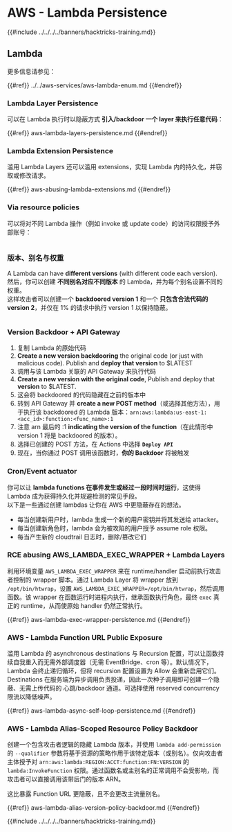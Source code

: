 # AWS - Lambda Persistence

{{#include ../../../../banners/hacktricks-training.md}}

## Lambda

更多信息请参见：

{{#ref}}
../../aws-services/aws-lambda-enum.md
{{#endref}}

### Lambda Layer Persistence

可以在 Lambda 执行时以隐蔽方式 **引入/backdoor 一个 layer 来执行任意代码**：

{{#ref}}
aws-lambda-layers-persistence.md
{{#endref}}

### Lambda Extension Persistence

滥用 Lambda Layers 还可以滥用 extensions，实现 Lambda 内的持久化，并窃取或修改请求。

{{#ref}}
aws-abusing-lambda-extensions.md
{{#endref}}

### Via resource policies

可以将对不同 Lambda 操作（例如 invoke 或 update code）的访问权限授予外部账号：

<figure><img src="../../../../images/image (255).png" alt=""><figcaption></figcaption></figure>

### 版本、别名与权重

A Lambda can have **different versions** (with different code each version).\
然后，你可以创建 **不同别名对应不同版本** 的 Lambda，并为每个别名设置不同的权重。\
这样攻击者可以创建一个 **backdoored version 1** 和一个 **只包含合法代码的 version 2**，并仅在 1% 的请求中执行 version 1 以保持隐蔽。

<figure><img src="../../../../images/image (120).png" alt=""><figcaption></figcaption></figure>

### Version Backdoor + API Gateway

1. 复制 Lambda 的原始代码
2. **Create a new version backdooring** the original code (or just with malicious code). Publish and **deploy that version** to $LATEST
1. 调用与该 Lambda 关联的 API Gateway 来执行代码
3. **Create a new version with the original code**, Publish and deploy that **version** to $LATEST.
1. 这会将 backdoored 的代码隐藏在之前的版本中
4. 转到 API Gateway 并 **create a new POST method**（或选择其他方法），用于执行该 backdoored 的 Lambda 版本：`arn:aws:lambda:us-east-1:<acc_id>:function:<func_name>:1`
1. 注意 arn 最后的 :1 **indicating the version of the function**（在此情形中 version 1 将是 backdoored 的版本）。
5. 选择已创建的 POST 方法，在 Actions 中选择 **`Deploy API`**
6. 现在，当你通过 POST 调用该函数时，**你的 Backdoor** 将被触发

### Cron/Event actuator

你可以让 **lambda functions 在事件发生或经过一段时间时运行**，这使得 Lambda 成为获得持久化并规避检测的常见手段。\
以下是一些通过创建 lambdas 让你在 AWS 中更隐蔽存在的想法。

- 每当创建新用户时，lambda 生成一个新的用户密钥并将其发送给 attacker。
- 每当创建新角色时，lambda 会为被攻陷的用户授予 assume role 权限。
- 每当产生新的 cloudtrail 日志时，删除/篡改它们

### RCE abusing AWS_LAMBDA_EXEC_WRAPPER + Lambda Layers

利用环境变量 `AWS_LAMBDA_EXEC_WRAPPER` 来在 runtime/handler 启动前执行攻击者控制的 wrapper 脚本。通过 Lambda Layer 将 wrapper 放到 `/opt/bin/htwrap`，设置 `AWS_LAMBDA_EXEC_WRAPPER=/opt/bin/htwrap`，然后调用函数。该 wrapper 在函数运行时进程内执行，继承函数执行角色，最终 `exec` 真正的 runtime，从而使原始 handler 仍然正常执行。

{{#ref}}
aws-lambda-exec-wrapper-persistence.md
{{#endref}}

### AWS - Lambda Function URL Public Exposure

滥用 Lambda 的 asynchronous destinations 与 Recursion 配置，可以让函数持续自我重入而无需外部调度器（无需 EventBridge、cron 等）。默认情况下，Lambda 会终止递归循环，但将 recursion 配置设置为 Allow 会重新启用它们。Destinations 在服务端为异步调用负责投递，因此一次种子调用即可创建一个隐蔽、无需上传代码的 心跳/backdoor 通道。可选择使用 reserved concurrency 限流以降低噪声。

{{#ref}}
aws-lambda-async-self-loop-persistence.md
{{#endref}}

### AWS - Lambda Alias-Scoped Resource Policy Backdoor

创建一个包含攻击者逻辑的隐藏 Lambda 版本，并使用 `lambda add-permission` 的 `--qualifier` 参数将基于资源的策略作用于该特定版本（或别名）。仅向攻击者主体授予对 `arn:aws:lambda:REGION:ACCT:function:FN:VERSION` 的 `lambda:InvokeFunction` 权限。通过函数名或主别名的正常调用不会受影响，而攻击者可以直接调用该带后门的版本 ARN。

这比暴露 Function URL 更隐蔽，且不会更改主流量别名。

{{#ref}}
aws-lambda-alias-version-policy-backdoor.md
{{#endref}}


{{#include ../../../../banners/hacktricks-training.md}}
